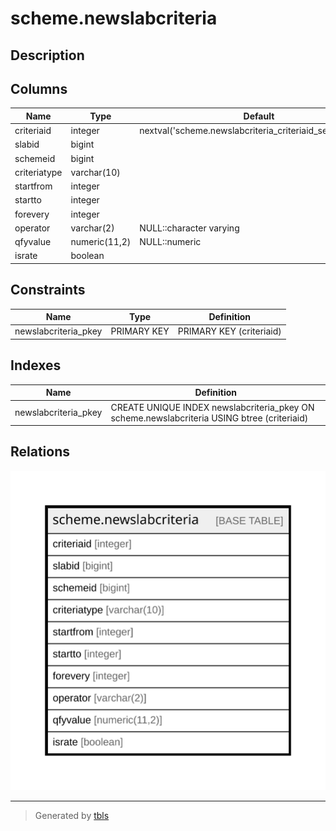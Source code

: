 # scheme.newslabcriteria

## Description

## Columns

| Name | Type | Default | Nullable | Children | Parents | Comment |
| ---- | ---- | ------- | -------- | -------- | ------- | ------- |
| criteriaid | integer | nextval('scheme.newslabcriteria_criteriaid_seq'::regclass) | false |  |  |  |
| slabid | bigint |  | true |  |  |  |
| schemeid | bigint |  | true |  |  |  |
| criteriatype | varchar(10) |  | true |  |  |  |
| startfrom | integer |  | true |  |  |  |
| startto | integer |  | true |  |  |  |
| forevery | integer |  | true |  |  |  |
| operator | varchar(2) | NULL::character varying | true |  |  |  |
| qfyvalue | numeric(11,2) | NULL::numeric | true |  |  |  |
| israte | boolean |  | true |  |  |  |

## Constraints

| Name | Type | Definition |
| ---- | ---- | ---------- |
| newslabcriteria_pkey | PRIMARY KEY | PRIMARY KEY (criteriaid) |

## Indexes

| Name | Definition |
| ---- | ---------- |
| newslabcriteria_pkey | CREATE UNIQUE INDEX newslabcriteria_pkey ON scheme.newslabcriteria USING btree (criteriaid) |

## Relations

![er](scheme.newslabcriteria.svg)

---

> Generated by [tbls](https://github.com/k1LoW/tbls)

